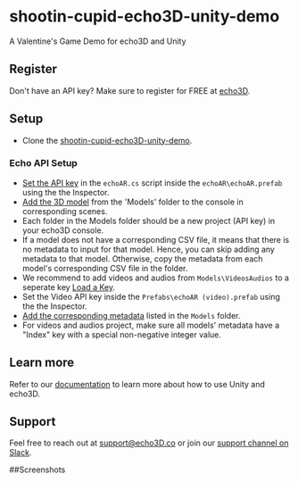 # shootin-cupid-echo3D-unity-demo
A Valentine's Game Demo for echo3D and Unity

## Register
Don't have an API key? Make sure to register for FREE at [echo3D](https://console.echo3D.co/#/auth/register).

## Setup
* Clone the [shootin-cupid-echo3D-unity-demo](https://github.com/yuval-krn/shootin-cupid-echo3D-unity-demo).

### Echo API Setup
* [Set the API key](https://docs.echo3D.co/unity/using-the-sdk) in the `echoAR.cs` script inside the `echoAR\echoAR.prefab` using the the Inspector.
* [Add the 3D model](https://docs.echo3D.co/quickstart/add-a-3d-model) from the 'Models' folder to the console in corresponding scenes. 
* Each folder in the Models folder should be a new project (API key) in your echo3D console.
* If a model does not have a corresponding CSV file, it means that there is no metadata to input for that model. Hence, you can skip adding any metadata to that model. Otherwise, copy the metadata from each model's corresponding CSV file in the folder. 
* We recommend to add videos and audios from `Models\VideosAudios` to a seperate key [Load a Key](https://docs.echo3D.co/web-console/load-a-key).
* Set the Video API key inside the `Prefabs\echoAR (video).prefab` using the the Inspector.
* [Add the corresponding metadata](https://docs.echo3D.co/web-console/manage-pages/data-page/how-to-add-data#adding-metadata) listed in the `Models` folder.
* For videos and audios project, make sure all models' metadata have a "Index" key with a special non-negative integer value.

## Learn more
Refer to our [documentation](https://docs.echo3D.co/unity/) to learn more about how to use Unity and echo3D.

## Support
Feel free to reach out at [support@echo3D.co](mailto:support@echo3D.co) or join our [support channel on Slack](https://go.echo3D.co/join).

##Screenshots
